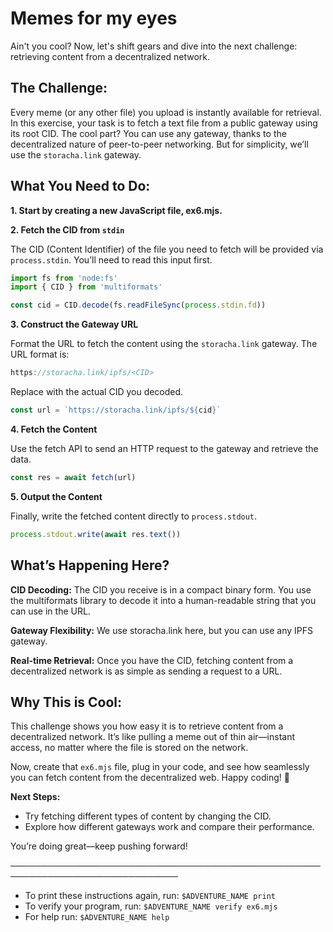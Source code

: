 # Memes for my eyes

Ain't you cool? Now, let's shift gears and dive into the next challenge: retrieving content from a decentralized network.

## The Challenge:

Every meme (or any other file) you upload is instantly available for retrieval. In this exercise, your task is to fetch a text file from a public gateway using its root CID. The cool part? You can use any gateway, thanks to the decentralized nature of peer-to-peer networking. But for simplicity, we’ll use the `storacha.link` gateway.

## What You Need to Do:

**1. Start by creating a new JavaScript file, ex6.mjs.**

**2. Fetch the CID from `stdin`**

The CID (Content Identifier) of the file you need to fetch will be provided via `process.stdin`. You’ll need to read this input first.

```js
import fs from 'node:fs'
import { CID } from 'multiformats'

const cid = CID.decode(fs.readFileSync(process.stdin.fd))
```

**3. Construct the Gateway URL**

Format the URL to fetch the content using the `storacha.link` gateway. The URL format is:

```js
https://storacha.link/ipfs/<CID>
```

Replace <CID> with the actual CID you decoded.

```js
const url = `https://storacha.link/ipfs/${cid}`
```

**4. Fetch the Content**

Use the fetch API to send an HTTP request to the gateway and retrieve the data.

```js
const res = await fetch(url)
```

**5. Output the Content**

Finally, write the fetched content directly to `process.stdout`.

```js
process.stdout.write(await res.text())
```

## What’s Happening Here?

**CID Decoding:** The CID you receive is in a compact binary form. You use the multiformats library to decode it into a human-readable string that you can use in the URL.

**Gateway Flexibility:** We use storacha.link here, but you can use any IPFS gateway.

**Real-time Retrieval:** Once you have the CID, fetching content from a decentralized network is as simple as sending a request to a URL.

## Why This is Cool:

This challenge shows you how easy it is to retrieve content from a decentralized network. It’s like pulling a meme out of thin air—instant access, no matter where the file is stored on the network.

Now, create that `ex6.mjs` file, plug in your code, and see how seamlessly you can fetch content from the decentralized web. Happy coding! 🚀

**Next Steps:**

- Try fetching different types of content by changing the CID.
- Explore how different gateways work and compare their performance.

You’re doing great—keep pushing forward!


─────────────────────────────────────────────────────────────────────────────
* To print these instructions again, run: `$ADVENTURE_NAME print`
* To verify your program, run: `$ADVENTURE_NAME verify ex6.mjs`
* For help run: `$ADVENTURE_NAME help`
